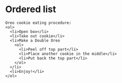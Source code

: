 <!DOCTYPE html>
<html lang="en">
<head>
  <meta charset="utf-8">
  <title>Ordered list</title>
</head>
<body>
  <h1>Ordered list</h1>
  <div>

    Oreo cookie eating procedure:
    <ol>
      <li>Open box</li>
      <li>Take out cookie</li>
      <li>Make a Double Oreo
        <ol>
          <li>Peel off top part</li>
          <li>Place another cookie in the middle</li>
          <li>Put back the top part</li>
        </ol>
      </li>
      <li>Enjoy!</li>
    </ol>
  </div>
</body>
</html>  
  </div>
</body>
</html>  
